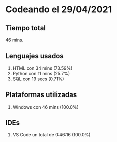 # Codeando el 29/04/2021

## Tiempo total
46 mins.

## Lenguajes usados
1. HTML con 34 mins (73.59%)
1. Python con 11 mins (25.7%)
1. SQL con 19 secs (0.71%)

## Plataformas utilizadas
1. Windows con 46 mins (100.0%)

## IDEs
1. VS Code un total de 0:46:16 (100.0%)
